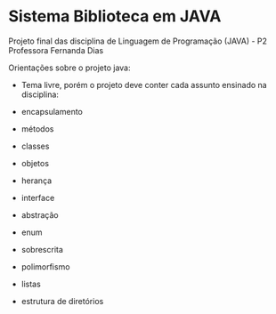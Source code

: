 # Sistema Biblioteca em JAVA
Projeto final das disciplina de Linguagem de Programação (JAVA) - P2
Professora Fernanda Dias

Orientações sobre o projeto java:

- Tema livre, porém o projeto deve conter cada assunto ensinado na disciplina:
  
- encapsulamento
-  métodos
- classes
- objetos
- herança
- interface
- abstração
- enum
- sobrescrita
- polimorfismo
- listas
- estrutura de diretórios

